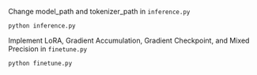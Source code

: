 Change model_path and tokenizer_path in `inference.py`

```
python inference.py
```

Implement LoRA, Gradient Accumulation, Gradient Checkpoint, and Mixed Precision in `finetune.py`

```
python finetune.py
```